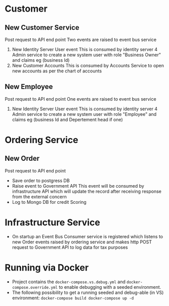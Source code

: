# Customer 
## New Customer Service
  Post request to API end point 
  Two events are raised to event bus service
1. New Identity Server User event
    This is consumed by identity server 4 Admin service to create a new system user with role "Business Owner" and claims eg (business Id)
2. New Customer Accounts
    This is consumed by Accounts Service to open new accounts as per the chart of accounts
## New Employee
  Post request to API end point 
  One events are raised to event bus service
1. New Identity Server User event
    This is consumed by identity server 4 Admin service to create a new system user with role "Employee" and claims eg (business Id and Depertement head if one)
# Ordering Service
## New Order
  Post request to API end point 
- Save order to postgress DB
- Raise event to Government API
    This event will be consumed by infrastructure API which will update the record after receiving response from the external concern 
- Log to Mongo DB for credit Scoring
# Infrastructure Service
- On startup an Event Bus Consumer service is registered which listens to new Order events raised by ordering service and makes http POST request to Government API to log data for tax purposes  
# Running via Docker
- Project contains the `docker-compose.vs.debug.yml` and `docker-compose.override.yml` to enable debugging with a seeded environment.
- The following possibility to get a running seeded and debug-able (in VS) environment:
`docker-compose build
docker-compose up -d`
